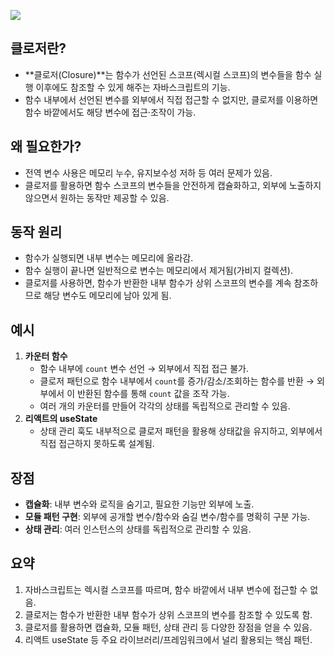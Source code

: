 

![](https://i.imgur.com/cP1JcSE.png)
## 클로저란?

- **클로저(Closure)**는 함수가 선언된 스코프(렉시컬 스코프)의 변수들을 함수 실행 이후에도 참조할 수 있게 해주는 자바스크립트의 기능.
- 함수 내부에서 선언된 변수를 외부에서 직접 접근할 수 없지만, 클로저를 이용하면 함수 바깥에서도 해당 변수에 접근·조작이 가능.

## 왜 필요한가?

- 전역 변수 사용은 메모리 누수, 유지보수성 저하 등 여러 문제가 있음.
- 클로저를 활용하면 함수 스코프의 변수들을 안전하게 캡슐화하고, 외부에 노출하지 않으면서 원하는 동작만 제공할 수 있음.

## 동작 원리

- 함수가 실행되면 내부 변수는 메모리에 올라감.
- 함수 실행이 끝나면 일반적으로 변수는 메모리에서 제거됨(가비지 컬렉션).
- 클로저를 사용하면, 함수가 반환한 내부 함수가 상위 스코프의 변수를 계속 참조하므로 해당 변수도 메모리에 남아 있게 됨.

## 예시

1. **카운터 함수**
    - 함수 내부에 `count` 변수 선언 → 외부에서 직접 접근 불가.
    - 클로저 패턴으로 함수 내부에서 `count`를 증가/감소/조회하는 함수를 반환 → 외부에서 이 반환된 함수를 통해 `count` 값을 조작 가능.
    - 여러 개의 카운터를 만들어 각각의 상태를 독립적으로 관리할 수 있음.
2. **리액트의 useState**
    - 상태 관리 훅도 내부적으로 클로저 패턴을 활용해 상태값을 유지하고, 외부에서 직접 접근하지 못하도록 설계됨.

## 장점

- **캡슐화**: 내부 변수와 로직을 숨기고, 필요한 기능만 외부에 노출.
- **모듈 패턴 구현**: 외부에 공개할 변수/함수와 숨길 변수/함수를 명확히 구분 가능.
- **상태 관리**: 여러 인스턴스의 상태를 독립적으로 관리할 수 있음.

## 요약

1. 자바스크립트는 렉시컬 스코프를 따르며, 함수 바깥에서 내부 변수에 접근할 수 없음.
2. 클로저는 함수가 반환한 내부 함수가 상위 스코프의 변수를 참조할 수 있도록 함.
3. 클로저를 활용하면 캡슐화, 모듈 패턴, 상태 관리 등 다양한 장점을 얻을 수 있음.
4. 리액트 useState 등 주요 라이브러리/프레임워크에서 널리 활용되는 핵심 패턴.

